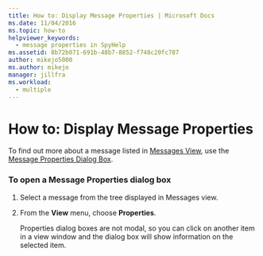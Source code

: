 ```yaml
---
title: How to: Display Message Properties | Microsoft Docs
ms.date: 11/04/2016
ms.topic: how-to
helpviewer_keywords: 
  - message properties in SpyHelp
ms.assetid: 8b72b071-691b-48b7-8852-f748c20fc787
author: mikejo5000
ms.author: mikejo
manager: jillfra
ms.workload: 
  - multiple
---
```

# How to: Display Message Properties
To find out more about a message listed in [Messages View](../debugger/messages-view.md), use the [Message Properties Dialog Box](../debugger/message-properties-dialog-box.md).

### To open a Message Properties dialog box

1. Select a message from the tree displayed in Messages view.

2. From the **View** menu, choose **Properties**.

   Properties dialog boxes are not modal, so you can click on another item in a view window and the dialog box will show information on the selected item.